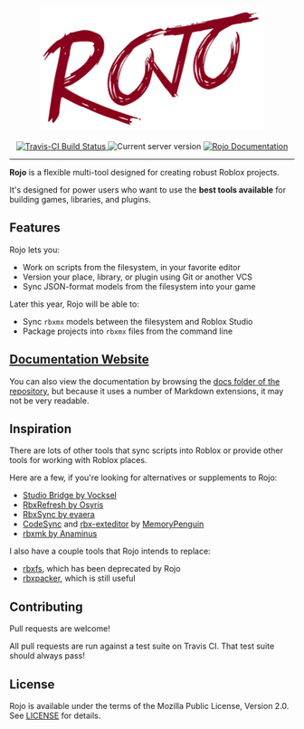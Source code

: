 <div align="center">
    <img src="assets/rojo-logo.png" alt="Rojo" height="217" />
</div>

<div>&nbsp;</div>

<div align="center">
    <a href="https://travis-ci.org/LPGhatguy/rojo">
        <img src="https://api.travis-ci.org/LPGhatguy/rojo.svg?branch=master" alt="Travis-CI Build Status" />
    </a>
    <img src="https://img.shields.io/badge/latest_version-0.4.5-brightgreen.svg" alt="Current server version" />
    <a href="https://lpghatguy.github.io/rojo">
        <img src="https://img.shields.io/badge/documentation-website-brightgreen.svg" alt="Rojo Documentation" />
    </a>
</div>

<hr />

**Rojo** is a flexible multi-tool designed for creating robust Roblox projects.

It's designed for power users who want to use the **best tools available** for building games, libraries, and plugins.

## Features
Rojo lets you:

* Work on scripts from the filesystem, in your favorite editor
* Version your place, library, or plugin using Git or another VCS
* Sync JSON-format models from the filesystem into your game

Later this year, Rojo will be able to:

* Sync `rbxmx` models between the filesystem and Roblox Studio
* Package projects into `rbxmx` files from the command line

## [Documentation Website](https://lpghatguy.github.io/rojo)
You can also view the documentation by browsing the [docs folder of the repository](https://github.com/LPGhatguy/rojo/tree/master/docs), but because it uses a number of Markdown extensions, it may not be very readable.

## Inspiration
There are lots of other tools that sync scripts into Roblox or provide other tools for working with Roblox places.

Here are a few, if you're looking for alternatives or supplements to Rojo:

* [Studio Bridge by Vocksel](https://github.com/vocksel/studio-bridge)
* [RbxRefresh by Osyris](https://github.com/osyrisrblx/RbxRefresh)
* [RbxSync by evaera](https://github.com/evaera/RbxSync)
* [CodeSync](https://github.com/MemoryPenguin/CodeSync) and [rbx-exteditor](https://github.com/MemoryPenguin/rbx-exteditor) by [MemoryPenguin](https://github.com/MemoryPenguin)
* [rbxmk by Anaminus](https://github.com/anaminus/rbxmk)

I also have a couple tools that Rojo intends to replace:

* [rbxfs](https://github.com/LPGhatguy/rbxfs), which has been deprecated by Rojo
* [rbxpacker](https://github.com/LPGhatguy/rbxpacker), which is still useful

## Contributing
Pull requests are welcome!

All pull requests are run against a test suite on Travis CI. That test suite should always pass!

## License
Rojo is available under the terms of the Mozilla Public License, Version 2.0. See [LICENSE](LICENSE) for details.